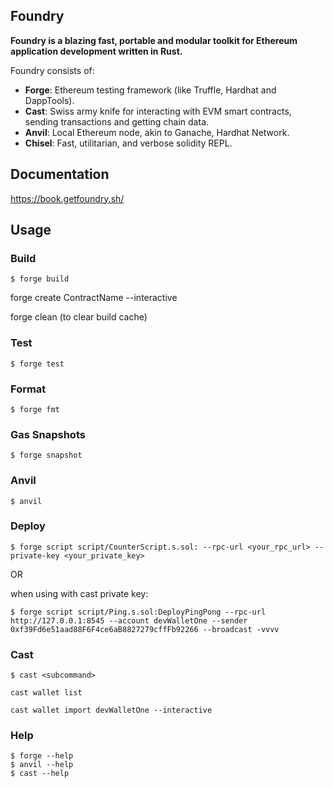 ## Foundry

**Foundry is a blazing fast, portable and modular toolkit for Ethereum application development written in Rust.**

Foundry consists of:

-   **Forge**: Ethereum testing framework (like Truffle, Hardhat and DappTools).
-   **Cast**: Swiss army knife for interacting with EVM smart contracts, sending transactions and getting chain data.
-   **Anvil**: Local Ethereum node, akin to Ganache, Hardhat Network.
-   **Chisel**: Fast, utilitarian, and verbose solidity REPL.

## Documentation

https://book.getfoundry.sh/

## Usage

### Build

```shell
$ forge build
```
forge create ContractName --interactive

forge clean (to clear build cache)

### Test

```shell
$ forge test
```

### Format

```shell
$ forge fmt
```

### Gas Snapshots

```shell
$ forge snapshot
```

### Anvil

```shell
$ anvil
```

### Deploy

```shell
$ forge script script/CounterScript.s.sol: --rpc-url <your_rpc_url> --private-key <your_private_key>
```
OR

when using with cast private key:

```shell
$ forge script script/Ping.s.sol:DeployPingPong --rpc-url http://127.0.0.1:8545 --account devWalletOne --sender 0xf39Fd6e51aad88F6F4ce6aB8827279cffFb92266 --broadcast -vvvv  
```

### Cast

```shell
$ cast <subcommand>
```
```shell
cast wallet list
```
```shell
cast wallet import devWalletOne --interactive 
```

### Help

```shell
$ forge --help
$ anvil --help
$ cast --help
```
